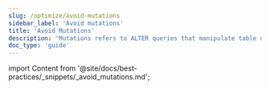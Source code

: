 ```yaml
---
slug: /optimize/avoid-mutations
sidebar_label: 'Avoid mutations'
title: 'Avoid Mutations'
description: 'Mutations refers to ALTER queries that manipulate table data'
doc_type: 'guide'
---
```


import Content from '@site/docs/best-practices/_snippets/_avoid_mutations.md';

<Content />
